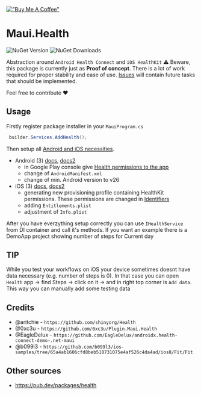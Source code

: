 ﻿[!["Buy Me A Coffee"](https://www.buymeacoffee.com/assets/img/custom_images/orange_img.png)](https://www.buymeacoffee.com/kebechet)

# Maui.Health
![NuGet Version](https://img.shields.io/nuget/v/Kebechet.Maui.Health)
![NuGet Downloads](https://img.shields.io/nuget/dt/Kebechet.Maui.Health)

Abstraction around `Android Health Connect` and `iOS HealthKit`
⚠️ Beware, this package is currently just as **Proof of concept**. There is a lot of work required for proper stability and ease of use.
[Issues](https://github.com/Kebechet/Maui.Health/issues) will contain future tasks that should be implemented.

Feel free to contribute ❤️

## Usage
Firstly register package installer in your `MauiProgram.cs`
```csharp
 builder.Services.AddHealth();
```

Then setup all [Android and iOS necessities](https://github.com/Kebechet/Maui.Health/commit/139e69fade83f9133044910e47ad530f040b8021).
- Android (3) [docs](https://developer.android.com/jetpack/androidx/releases/health-connect), [docs2](https://learn.microsoft.com/en-us/dotnet/api/healthkit?view=xamarin-ios-sdk-12)
    - in Google Play console give [Health permissions to the app](https://support.google.com/googleplay/android-developer/answer/14738291?hl=en)
    - change of `AndroidManifest.xml`
    - change of min. Android version to v26
- iOS (3)  [docs](https://learn.microsoft.com/en-us/previous-versions/xamarin/ios/platform/healthkit), [docs2](https://developer.apple.com/documentation/healthkit)
    -  generating new provisioning profile containing HealthKit permissions. These permissions are changed in [Identifiers](https://developer.apple.com/account/resources/identifiers/list)
    -  adding `Entitlements.plist`
    - adjustment of `Info.plist`


After you have everzything setup correctly you can use `IHealthService` from DI container and call it's methods.
If you want an example there is a DemoApp project showing number of steps for Current day

## TIP
While you test your workflows on iOS your device sometimes doesnt have data necessary (e.g. number of steps is 0). In that case you can open `Health` app -> find Steps -> click on it -> and in right top corner is `Add data`. This way you can manually add some testing data

## Credits
- @aritchie - `https://github.com/shinyorg/Health`
- @0xc3u - `https://github.com/0xc3u/Plugin.Maui.Health`
- @EagleDelux - `https://github.com/EagleDelux/androidx.health-connect-demo-.net-maui`
- @b099l3 - `https://github.com/b099l3/ios-samples/tree/65a4ab1606cfd8beb518731075e4af526c4da4ad/ios8/Fit/Fit`

## Other sources
- https://pub.dev/packages/health
